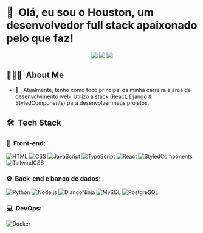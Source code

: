 <h1>👋 &nbsp;Olá, eu sou o Houston, um desenvolvedor full stack apaixonado pelo que faz!</h1>
<p align="center">
<a href="https://instagram.com/houston_barros"><img src="https://img.shields.io/badge/-@houston_barros_-E4405F?style=flat-square&logo=Instagram&logoColor=white"/></a>
<a href="https://houstonsbarros.netlify.app"><img src="https://img.shields.io/badge/-houstonsbarros.netlify.app-3423A6?style=flat-square&logo=Google-Chrome&logoColor=white"/></a>
<a href="https://www.linkedin.com/in/houston-barros"><img src="https://img.shields.io/badge/-Houston%20Barros-0077B5?style=flat-square&logo=Linkedin&logoColor=white"/></a>

</p>

<h2> 👨🏻‍💻 &nbsp;About Me </h2>

- 🚀 &nbsp; Atualmente, tenho como foco principal da minha carreira a área de desenvolvimento web. Utilizo a stack (React, Django & StyledComponents) para desenvolver meus projetos.


<h2> 🛠 &nbsp;Tech Stack</h2>
<h3>🚀 &nbsp;Front-end:</h3>

![HTML](https://img.shields.io/badge/-HTML-333333?style=flat&logo=HTML5)
![CSS](https://img.shields.io/badge/-CSS-333333?style=flat&logo=CSS3&logoColor=1572B6)
![JavaScript](https://img.shields.io/badge/-JavaScript-333333?style=flat&logo=javascript)
![TypeScript](https://img.shields.io/badge/-TypeScript-333333?style=flat&logo=typescript&logoColor=2D79C7)
![React](https://img.shields.io/badge/-React-333333?style=flat&logo=react)
![StyledComponents](https://img.shields.io/badge/-StyledComponents-333333?style=flat&logo=styledcomponents)
![TailwindCSS](https://img.shields.io/badge/-TailwindCSS-333333?style=flat&logo=tailwindcss)

<h3>⚙️ &nbsp;Back-end e banco de dados:</h3>

![Python](https://img.shields.io/badge/-Python-333333?style=flat&logo=python)
![Node.js](https://img.shields.io/badge/-Node.js-333333?style=flat&logo=node.js)
![DjangoNinja](https://img.shields.io/badge/-DjangoNinja-333333?style=flat&logo=django)
![MySQL](https://img.shields.io/badge/-MySQL-333333?style=flat&logo=mysql)
![PostgreSQL](https://img.shields.io/badge/-PostgreSQL-333333?style=flat&logo=postgresql)

<h3>💻 &nbsp;DevOps:</h3>

![Docker](https://img.shields.io/badge/-Docker-333333?style=flat&logo=docker)
